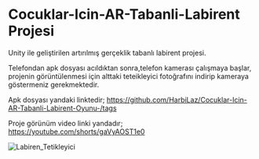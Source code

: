 # Cocuklar-Icin-AR-Tabanli-Labirent Projesi
Unity  ile geliştirilen artırılmış gerçeklik tabanlı labirent projesi.


Telefondan apk dosyası acıldıktan sonra,telefon kamerası çalışmaya başlar, projenin görüntülenmesi için alttaki teteikleyici fotoğrafını indirip kameraya göstermeniz gerekmektedir.

Apk dosyası yandaki linktedir; https://github.com/HarbiLaz/Cocuklar-Icin-AR-Tabanli-Labirent-Oyunu-/tags

Proje görünüm video linki yandadır; https://youtube.com/shorts/gaVyAOST1e0





![Labiren_Tetikleyici](https://github.com/user-attachments/assets/5628f46e-d8f4-4f6b-b3a6-144ce5b778b3)
